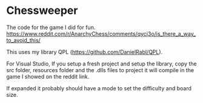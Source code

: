 # Chessweeper

The code for the game I did for fun. https://www.reddit.com/r/AnarchyChess/comments/qycj3o/is_there_a_way_to_avoid_this/

This uses my library QPL (https://github.com/DanielRabl/QPL).

For Visual Studio, If you setup a fresh project and setup the library, copy the src folder, resources folder and the .dlls files to project it will compile in the game I showed on the reddit link.

If expanded it probably should have a mode to set the difficulty and board size.
